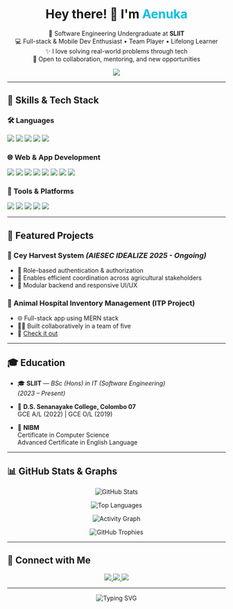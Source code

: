 <h1 align="center">Hey there! 👋 I'm <span style="color:#0abde3;">Aenuka</span></h1>
<p align="center">
  🚀 Software Engineering Undergraduate at <strong>SLIIT</strong><br/>
  💻 Full-stack & Mobile Dev Enthusiast • Team Player • Lifelong Learner<br/>
  ✨ I love solving real-world problems through tech<br/>
  🎯 Open to collaboration, mentoring, and new opportunities
</p>

<div align="center">
  <img src="https://capsule-render.vercel.app/api?type=waving&color=0abde3&height=150&section=header&text=Welcome%20to%20my%20World!&fontColor=ffffff&fontSize=30&animation=fadeIn"/>
</div>

---

## 🧠 Skills & Tech Stack

### 🛠 Languages
<p>
  <img src="https://img.shields.io/badge/Python-3776AB?style=for-the-badge&logo=python&logoColor=white"/>
  <img src="https://img.shields.io/badge/Java-ED8B00?style=for-the-badge&logo=java&logoColor=white"/>
  <img src="https://img.shields.io/badge/Kotlin-0095D5?style=for-the-badge&logo=kotlin&logoColor=white"/>
  <img src="https://img.shields.io/badge/C++-00599C?style=for-the-badge&logo=c%2B%2B&logoColor=white"/>
  <img src="https://img.shields.io/badge/C-000000?style=for-the-badge&logo=c&logoColor=white"/>
</p>

### 🌐 Web & App Development
<p>
  <img src="https://img.shields.io/badge/React-20232A?style=for-the-badge&logo=react&logoColor=61DAFB"/>
  <img src="https://img.shields.io/badge/Node.js-339933?style=for-the-badge&logo=nodedotjs&logoColor=white"/>
  <img src="https://img.shields.io/badge/Express.js-000?style=for-the-badge&logo=express&logoColor=white"/>
  <img src="https://img.shields.io/badge/Spring_Boot-6DB33F?style=for-the-badge&logo=springboot&logoColor=white"/>
  <img src="https://img.shields.io/badge/Flutter-02569B?style=for-the-badge&logo=flutter&logoColor=white"/>
  <img src="https://img.shields.io/badge/HTML5-E34F26?style=for-the-badge&logo=html5&logoColor=white"/>
  <img src="https://img.shields.io/badge/CSS3-1572B6?style=for-the-badge&logo=css3&logoColor=white"/>
  <img src="https://img.shields.io/badge/JavaScript-F7DF1E?style=for-the-badge&logo=javascript&logoColor=black"/>
</p>

### 🧰 Tools & Platforms
<p>
  <img src="https://img.shields.io/badge/GitHub-181717?style=for-the-badge&logo=github&logoColor=white"/>
  <img src="https://img.shields.io/badge/Figma-F24E1E?style=for-the-badge&logo=figma&logoColor=white"/>
  <img src="https://img.shields.io/badge/MongoDB-4EA94B?style=for-the-badge&logo=mongodb&logoColor=white"/>
  <img src="https://img.shields.io/badge/MySQL-005C84?style=for-the-badge&logo=mysql&logoColor=white"/>
  <img src="https://img.shields.io/badge/Microsoft_Office-D83B01?style=for-the-badge&logo=microsoft-office&logoColor=white"/>
</p>

---

## 🚀 Featured Projects

### 🌾 Cey Harvest System *(AIESEC IDEALIZE 2025 - Ongoing)*
- 🔐 Role-based authentication & authorization
- 🤝 Enables efficient coordination across agricultural stakeholders
- 🧩 Modular backend and responsive UI/UX

### 🏥 Animal Hospital Inventory Management (ITP Project)
- 🌐 Full-stack app using MERN stack
- 👨‍💻 Built collaboratively in a team of five
- 🔗 [Check it out](https://www.aenuka.com)

---

## 🎓 Education

- 🎓 **SLIIT** — *BSc (Hons) in IT (Software Engineering)*  
  *(2023 – Present)*

- 🏫 **D.S. Senanayake College, Colombo 07**  
  GCE A/L (2022) | GCE O/L (2019)

- 📜 **NIBM**  
  Certificate in Computer Science  
  Advanced Certificate in English Language

---

## 📊 GitHub Stats & Graphs

<p align="center">
  <img src="https://github-readme-stats.vercel.app/api?username=aenuka&show_icons=true&theme=radical&hide_border=true&include_all_commits=true&count_private=true" alt="GitHub Stats" />
</p>

<p align="center">
  <img src="https://github-readme-stats.vercel.app/api/top-langs/?username=aenuka&layout=compact&theme=radical&hide_border=true" alt="Top Languages" />
</p>

<p align="center">
  <img src="https://github-readme-activity-graph.vercel.app/graph?username=aenuka&theme=react-dark&bg_color=1a1b27&color=00e5ff&line=00e5ff&point=ffffff&hide_border=true" alt="Activity Graph" />
</p>

<p align="center">
  <img src="https://github-profile-trophy.vercel.app/?username=aenuka&theme=tokyonight&column=7&no-frame=true" alt="GitHub Trophies" />
</p>

---

## 🤝 Connect with Me

<p align="center">
  <a href="https://www.linkedin.com/in/aenuka" target="_blank">
    <img src="https://img.shields.io/badge/LinkedIn-0A66C2?style=for-the-badge&logo=linkedin&logoColor=white"/>
  </a>
  <a href="mailto:youremail@example.com">
    <img src="https://img.shields.io/badge/Gmail-EA4335?style=for-the-badge&logo=gmail&logoColor=white"/>
  </a>
  <a href="https://www.aenuka.com" target="_blank">
    <img src="https://img.shields.io/badge/Portfolio-000000?style=for-the-badge&logo=google-chrome&logoColor=white"/>
  </a>
</p>

---

<p align="center">
  <img src="https://readme-typing-svg.herokuapp.com?font=Fira+Code&weight=500&size=22&pause=1000&color=0ABDE3&center=true&vCenter=true&width=435&lines=Thanks+for+stopping+by!+👋;Let's+build+something+amazing+🚀" alt="Typing SVG" />
</p>
